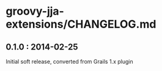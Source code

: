 # groovy-jja-extensions/CHANGELOG.md

## 0.1.0 : 2014-02-25

Initial soft release, converted from Grails 1.x plugin
